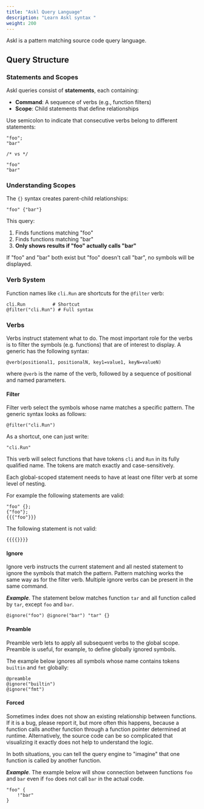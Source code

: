 ```yaml
---
title: "Askl Query Language"
description: "Learn Askl syntax "
weight: 200
---
```


Askl is a pattern matching source code query language.

## Query Structure

### Statements and Scopes

Askl queries consist of **statements**, each containing:

- **Command**: A sequence of verbs (e.g., function filters)
- **Scope**: Child statements that define relationships

Use semicolon to indicate that consecutive verbs belong to different statements:

```
"foo";
"bar"

/* vs */

"foo"
"bar"
```

### Understanding Scopes

The `{}` syntax creates parent-child relationships:

```askl
"foo" {"bar"}
```

This query:
1. Finds functions matching "foo"
2. Finds functions matching "bar" 
3. **Only shows results if "foo" actually calls "bar"**

If "foo" and "bar" both exist but "foo" doesn't call "bar", no symbols will be displayed.

### Verb System

Function names like `cli.Run` are shortcuts for the `@filter` verb:

```askl
cli.Run          # Shortcut
@filter("cli.Run") # Full syntax
```

### Verbs

Verbs instruct statement what to do. The most important role for the verbs is to filter the symbols (e.g. functions) that are of interest to display. A generic has the following syntax:

```
@verb(positional1, positionalN, key1=value1, keyN=valueN)
```

where `@verb` is the name of the verb, followed by a sequence of positional and named parameters.

#### Filter

Filter verb select the symbols whose name matches a specific pattern. The generic syntax looks as follows:

```
@filter("cli.Run")
```

As a shortcut, one can just write:

```
"cli.Run"
```

This verb will select functions that have tokens `cli` and `Run` in its fully qualified name. The tokens are match exactly and case-sensitively.

Each global-scoped statement needs to have at least one filter verb at some level of nesting.

For example the following statements are valid:

```
"foo" {};
{"foo"};
{{{"foo"}}}
```

The following statement is not valid:

```
{{{{}}}}
```

#### Ignore

Ignore verb instructs the current statement and all nested statement to ignore the symbols that match the pattern. Pattern matching works the same way as for the filter verb. Multiple ignore verbs can be present in the same command.

***Example***. The statement below matches function `tar` and all function called by `tar`, except `foo` and `bar`.

```
@ignore("foo") @ignore("bar") "tar" {}
```

#### Preamble

Preamble verb lets to apply all subsequent verbs to the global scope. Preamble is useful, for example, to define globally ignored symbols.

The example below ignores all symbols whose name contains tokens `builtin` and `fmt` globally:

```
@preamble
@ignore("builtin")
@ignore("fmt")
```

#### Forced

Sometimes index does not show an existing relationship between functions. If it is a bug, please report it, but more often this happens, because a function calls another function through a function pointer determined at runtime. Alternatively, the source code can be so complicated that visualizing it exactly does not help to understand the logic.

In both situations, you can tell the query engine to "imagine" that one function is called by another function.

***Example***. The example below will show connection between functions `foo` and `bar` even if `foo` does not call `bar` in the actual code.

```
"foo" {
    !"bar"
}
```

